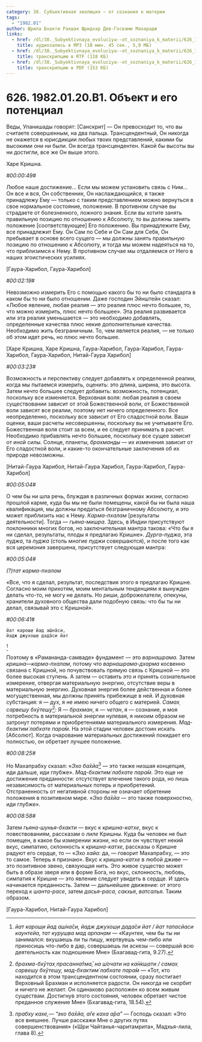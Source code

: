 ```yaml
---
category: 38. Субъективная эволюция — от сознания к материи
tags:
  - "1982.01"
author: Шрила Бхакти Ракшак Шридхар Дев-Госвами Махарадж
links:
  - href: /dl/38._Subyektivnaya_evoluciya--ot_soznaniya_k_materii/626_1982.01.20.B1_SridharMj_Obyekt_i_ego_potencial.mp3
    title: аудиозапись в MP3 (10 мин. 45 сек., 5,9 МБ)
  - href: /dl/38._Subyektivnaya_evoluciya--ot_soznaniya_k_materii/626_1982.01.20.B1_SridharMj_Obyekt_i_ego_potencial.rtf
    title: транскрипцию в RTF (118 КБ)
  - href: /dl/38._Subyektivnaya_evoluciya--ot_soznaniya_k_materii/626_1982.01.20.B1_SridharMj_Obyekt_i_ego_potencial.pdf
    title: транскрипцию в PDF (153 КБ)
---
```


# 626. 1982.01.20.B1. Объект и его потенциал

Веды, Упанишады говорят: [Санскрит] — Он превосходит то, что вы считаете совершенным, на два пальца. Трансцендентный, Он никогда не окажется в юрисдикции любых твоих представлений, какими бы высокими они ни были. Он всегда трансцендентен. Какой бы высоты вы ни достигли, все же Он выше этого.

Харе Кришна.

*#00:00:49#*

Любое наше достижение… Если мы можем установить связь с Ним… Он все и вся, Он собственник, Он наслаждающийся, я также принадлежу Ему — только с таким представлением можно вернуться в свое нормальное состояние, положение. В противном случае вы страдаете от болезненного, ложного знания. Если вы хотите занять правильную позицию по отношению к Абсолюту, то вы должны занять положение [соответствующее] Его положению. Вы принадлежите Ему, все принадлежит Ему. Он Сам по Себе и Он Сам для Себя, Он пребывает в основе всего сущего — мы должны занять правильную позицию по отношению к Абсолюту, и тогда мы можем надеяться на то, что приблизимся к Нему. В противном случае мы отдаляемся от Него в наших эгоистических усилиях.

[Гаура-Харибол, Гаура-Харибол]

*#00:02:19#*

Невозможно измерить Его с помощью какого бы то ни было стандарта в каком бы то ни было отношении. Даже господин Эйнштейн сказал: «Любое явление, любая реалия — это реалия плюс нечто большее, то, что можно измерить, плюс нечто большее». Эта реалия развивается или эта реалия уменьшается — это необходимо добавлять, определенные качества плюс некие дополнительные качества. Необходимо жить безграничным. То, чем является реалия, — не только об этом идет речь, но плюс нечто большее.

[Харе Кришна, Харе Кришна, Гаура-Харибол, Гаура-Харибол, Гаура-Харибол, Гаура-Харибол, Нитай-Гаура Харибол]

*#00:03:23#*

Возможность и перспективу следует добавлять к определенной реалии, когда мы пытаемся измерить, оценить: это длина, ширина, это высота. Затем нечто большее следует добавить: возможность, потенциал, поскольку все изменяется. Верховная воля: любая реалия в своем существовании зависит от этой Божественной воли, от Божественной воли зависят все реалии, поэтому нет ничего определенного. Все неопределенно, поскольку все зависит от Его сладостной воли. Ваши оценки, ваши расчеты несовершенны, поскольку вы не учитываете Его. Божественная воля стоит за всем, и ее следует принимать в расчет. Необходимо прибавлять нечто большее, поскольку все сущее зависит от иной силы. Солнце, планеты, *брахманды* — их изменения зависит от Его сладостной воли, и какие-то окончательные заключения об их природе невозможны.

[Нитай-Гаура Харибол, Нитай-Гаура Харибол, Гаура-Харибол, Гаура-Харибол]

*#00:05:04#*

О чем бы ни шла речь, блуждая в различных формах жизни, согласно прошлой карме, куда бы мы не были помещены, какой бы ни была наша квалификация, мы должны предаться безграничному Абсолюту, и это может приблизить нас к Нему. *Карма-пхалам* [результаты деятельности]. Тогда — *гьяна-мишра*. Здесь, в Индии присутствуют поклонники многих богов, но заключительная мантра такова: «Что бы я ни сделал, результаты, плоды я предлагаю Кришне». *Дурга-пуджа*, эта *пуджа*, та *пуджа* (столь многие *пуджи* совершаются), и после того как вся церемония завершена, присутствует следующая мантра:

*#00:05:04#*

*(?)тат карма-пхалам*

«Все, что я сделал, результат, последствия этого я предлагаю Кришне. Согласно моим прихотям, моим ментальным тенденциям я вынужден делать что-то, не могу не делать. Но *риши*, доброжелатели, опекуны, хранители духовного общества дали подобную связь: что бы ты ни делал, связывай это с Кришной».

*#00:06:41#*

    йат карош̣и йад аш́на̄си,
    йадж джухош̣и дада̄си йат
[^_ftn1]

Поэтому в «Рамананда-самваде» фундамент — это *варнашрама.* Затем *кришна*—*карма-пхалам*, потому что *варнашрама-дхарма* косвенно связана с Кришной, но почувствовать прямую связь с Кришной — это более высокая ступень. А затем — оставить это и принять сознательное измерение, отвергая материальную энергию, отсутствие веры в материальную энергию. Духовная энергия более действенная и более могущественная, мы должны принять прибежище в ней. И духовная субстанция: я — дух, я не имею ничего общего с материей. *Самах̣ сарвеш̣у бхӯтеш̣у*[^_ftn2]: Я — *брахман*, я — *четан*, я — сознание, и моя потребность в материальной энергии нулевая, я никоим образом не затронут потерями и приобретениями материального измерения. *Мад-бхактим̇ лабхате пара̄м*. На этой стадии человек достоин искать [Абсолют]. Когда очарование материальных достижений покидает его полностью, он обретает лучшее положение.

*#00:08:25#*

Но Махапрабху сказал: «*Эхо ба̄хйа*[^_ftn3] — это также низшая концепция, иди дальше, иди глубже». *Мад-бхактим̇ лабхате пара̄м*. Это еще не достижение преданности: отсутствует влечение такого рода, но лишь независимость от материальных потерь и приобретений. Отстраненность от негативной стороны не означает обретение положения в позитивном мире. «*Эхо ба̄хйа* — это также поверхностно, иди глубже».

*#00:08:58#*

Затем *гьяна-шунья-бхакти* — вкус к *кришна-катхе*, вкус к повествованиям, рассказам о *лиле* Кришны. Куда бы человек не был помещен, в какое бы измерении жизни, но если он чувствует некий вкус, симпатию, склонность к *кришна-катхе*, рассказы о Кришне радуют его сердце, то — «*Эхо хайа*: да, — говорит Махапрабху, — это то самое. Теперь я признаю». Вкус к *кришна-катхе* в любой дживе — это позитивное звено, связующая нить. Это живое существо может быть в образе зверя или в форме Бога, но вкус, склонность, любовь, симпатия к Кришне — это явление следует увидеть в сердце. И здесь начинается преданность. Затем — дальнейшее движение: от этого переход к *шанта-расе*, затем *дасья-раса*, *сакхья*, *ватсалья*. Таким образом.

[Гаура-Харибол, Нитай-Гаура Харибол]



[^_ftn1]: *йат карош̣и йад аш́на̄си, йадж джухош̣и дада̄си йат / йат тапасйаси каунтейа, тат куруш̣ва мад арпан̣ам* — «Каунтея, чем бы ты ни занимался: вкушаешь ли ты пищу, жертвуешь чем-либо или приносишь что-либо в дар, совершаешь ли аскезы — совершай всю деятельность как подношение Мне» (Бхагавад-гита, 9.27).

[^_ftn2]: *брахма-бхӯтах̣ прасанна̄тма̄, на ш́очати на ка̄н̇кш̣ати / самах̣ сарвеш̣у бхӯтеш̣у, мад-бхактим̇ лабхате пара̄м* — «Тот, кто находится в этом трансцендентном состоянии, сразу постигает Верховный Брахман и исполняется радости. Он никогда не скорбит и ничего не желает. Он одинаково расположен ко всем живым существам. Достигнув этого состояния, человек обретает чистое преданное служение Мне» (Бхагавад-гита, 18.54).

[^_ftn3]: *прабху кахе,— “эхо ба̄хйа, а̄ге каха а̄ра”* — Господь сказал: «Это все внешнее. Лучше расскажи Мне о других путях совершенствования» («Шри Чайтанья-чаритамрита», Мадхья-лила, глава 8).

